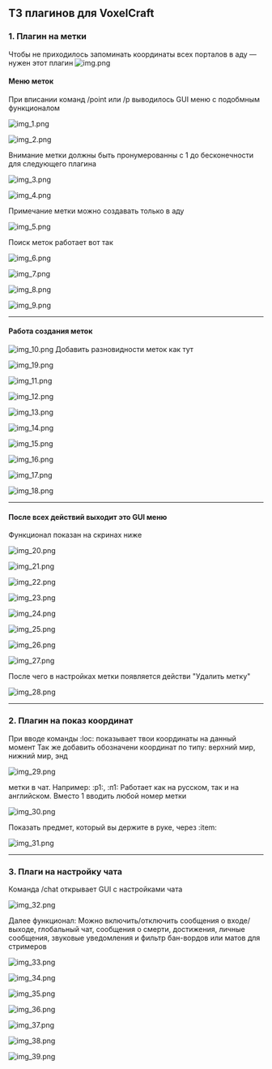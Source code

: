 ## ТЗ плагинов для VoxelCraft

### 1. Плагин на метки

Чтобы не приходилось запоминать координаты всех порталов в аду — нужен этот плагин 
![img.png](img.png)
#### Меню меток
При вписании команд /point или /p выводилось GUI меню с подобмным функционалом

![img_1.png](img_1.png)

![img_2.png](img_2.png)

Внимание метки должны быть пронумерованны с 1 до бесконечности для следующего плагина

![img_3.png](img_3.png)

![img_4.png](img_4.png)

Примечание метки можно создавать только в аду

![img_5.png](img_5.png)

Поиск меток работает вот так

![img_6.png](img_6.png)

![img_7.png](img_7.png)

![img_8.png](img_8.png)

![img_9.png](img_9.png)

----

#### Работа создания меток
![img_10.png](img_10.png)
Добавить разновидности меток как тут

![img_19.png](img_19.png)

![img_11.png](img_11.png)

![img_12.png](img_12.png)

![img_13.png](img_13.png)

![img_14.png](img_14.png)

![img_15.png](img_15.png)

![img_16.png](img_16.png)

![img_17.png](img_17.png)

![img_18.png](img_18.png)

---

#### После всех действий выходит это GUI меню
Функционал показан на скринах ниже

![img_20.png](img_20.png)

![img_21.png](img_21.png)

![img_22.png](img_22.png)

![img_23.png](img_23.png)

![img_24.png](img_24.png)

![img_25.png](img_25.png)

![img_26.png](img_26.png)

![img_27.png](img_27.png)

После чего в настройках метки появляется действи "Удалить метку"

![img_28.png](img_28.png)

---

### 2. Плагин на показ координат

При вводе команды :loc: показывает твои координаты на данный момент
Так же добавить обозначени координат по типу: верхний мир, нижний мир, энд

![img_29.png](img_29.png)

метки в чат. Например: :p1:, :п1: Работает как на русском, так и на английском. Вместо 1 вводить любой номер метки

![img_30.png](img_30.png)

Показать предмет, который вы держите в руке, через :item:

![img_31.png](img_31.png)

----

### 3. Плаги на настройку чата

Команда /chat открывает GUI с настройками чата

![img_32.png](img_32.png)

Далее функционал:
Можно включить/отключить сообщения о входе/выходе, глобальный чат, сообщения о смерти, достижения, личные сообщения, звуковые уведомления и фильтр бан-вордов или матов для стримеров

![img_33.png](img_33.png)

![img_34.png](img_34.png)

![img_35.png](img_35.png)

![img_36.png](img_36.png)

![img_37.png](img_37.png)

![img_38.png](img_38.png)

![img_39.png](img_39.png)

